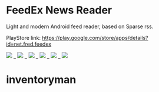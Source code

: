 FeedEx News Reader
==================

Light and modern Android feed reader, based on Sparse rss.

PlayStore link:
https://play.google.com/store/apps/details?id=net.fred.feedex

![](http://img13.imageshack.us/img13/8111/d41s.png) _
![](http://img513.imageshack.us/img513/9177/8k4y.png) _
![](http://img46.imageshack.us/img46/4355/dd6k.png) _
![](http://img826.imageshack.us/img826/9109/b5t4.png) _
![](http://img854.imageshack.us/img854/6927/3z7.png) _
![](http://img194.imageshack.us/img194/2759/9eon.png)
# inventoryman
